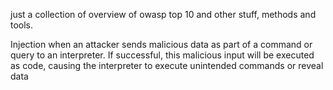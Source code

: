 just a collection of overview of owasp top 10 and other stuff, methods and tools. 

Injection 
when an attacker sends malicious data as part of a command or query to an interpreter. If successful, this malicious input will be executed as code, causing the interpreter to execute unintended commands or reveal data
